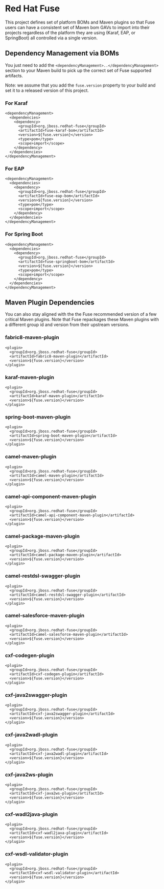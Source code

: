 # Red Hat Fuse
This project defines set of platform BOMs and Maven plugins so that Fuse users can have a consistent set of Maven bom GAVs to import into their projects regardless of the platform they are using (Karaf, EAP, or SpringBoot) all controlled via a single version.

## Dependency Management via BOMs

You just need to add the `<dependencyManagement>..</dependencyManagement>` section to your Maven build to pick up the correct set of Fuse supported artifacts.

Note: we assume that you add the `fuse.version` property to your build and set it to a released version of this project.

### For Karaf

    <dependencyManagement>
      <dependencies>
        <dependency>
          <groupId>org.jboss.redhat-fuse</groupId>
          <artifactId>fuse-karaf-bom</artifactId>
          <version>${fuse.version}</version>
          <type>pom</type>
          <scope>import</scope>
        </dependency>
      </dependencies>
    </dependencyManagement>

### For EAP

    <dependencyManagement>
      <dependencies>
        <dependency>
          <groupId>org.jboss.redhat-fuse</groupId>
          <artifactId>fuse-eap-bom</artifactId>
          <version>${fuse.version}</version>
          <type>pom</type>
          <scope>import</scope>
        </dependency>
      </dependencies>
    </dependencyManagement>


### For Spring Boot

    <dependencyManagement>
      <dependencies>
        <dependency>
          <groupId>org.jboss.redhat-fuse</groupId>
          <artifactId>fuse-springboot-bom</artifactId>
          <version>${fuse.version}</version>
          <type>pom</type>
          <scope>import</scope>
        </dependency>
      </dependencies>
    </dependencyManagement>


## Maven Plugin Dependencies

You can also stay aligned with the the Fuse recommended version of a few critical Maven plugins. Note that Fuse
repackages these Maven plugins with a different group id and version from their upstream versions.

### fabric8-maven-plugin

    <plugin>
      <groupId>org.jboss.redhat-fuse</groupId>
      <artifactId>fabric8-maven-plugin</artifactId>
      <version>${fuse.version}</version>
    </plugin>

### karaf-maven-plugin

    <plugin>
      <groupId>org.jboss.redhat-fuse</groupId>
      <artifactId>karaf-maven-plugin</artifactId>
      <version>${fuse.version}</version>
    </plugin>

### spring-boot-maven-plugin

    <plugin>
      <groupId>org.jboss.redhat-fuse</groupId>
      <artifactId>spring-boot-maven-plugin</artifactId>
      <version>${fuse.version}</version>
    </plugin>

### camel-maven-plugin

    <plugin>
      <groupId>org.jboss.redhat-fuse</groupId>
      <artifactId>camel-maven-plugin</artifactId>
      <version>${fuse.version}</version>
    </plugin>

### camel-api-component-maven-plugin

    <plugin>
      <groupId>org.jboss.redhat-fuse</groupId>
      <artifactId>camel-api-component-maven-plugin</artifactId>
      <version>${fuse.version}</version>
    </plugin>

### camel-package-maven-plugin

    <plugin>
      <groupId>org.jboss.redhat-fuse</groupId>
      <artifactId>camel-package-maven-plugin</artifactId>
      <version>${fuse.version}</version>
    </plugin>

### camel-restdsl-swagger-plugin

    <plugin>
      <groupId>org.jboss.redhat-fuse</groupId>
      <artifactId>camel-restdsl-swagger-plugin</artifactId>
      <version>${fuse.version}</version>
    </plugin>

### camel-salesforce-maven-plugin

    <plugin>
      <groupId>org.jboss.redhat-fuse</groupId>
      <artifactId>camel-salesforce-maven-plugin</artifactId>
      <version>${fuse.version}</version>
    </plugin>

### cxf-codegen-plugin

    <plugin>
      <groupId>org.jboss.redhat-fuse</groupId>
      <artifactId>cxf-codegen-plugin</artifactId>
      <version>${fuse.version}</version>
    </plugin>

### cxf-java2swagger-plugin

    <plugin>
      <groupId>org.jboss.redhat-fuse</groupId>
      <artifactId>cxf-java2swagger-plugin</artifactId>
      <version>${fuse.version}</version>
    </plugin>

### cxf-java2wadl-plugin

    <plugin>
      <groupId>org.jboss.redhat-fuse</groupId>
      <artifactId>cxf-java2wadl-plugin</artifactId>
      <version>${fuse.version}</version>
    </plugin>

### cxf-java2ws-plugin

    <plugin>
      <groupId>org.jboss.redhat-fuse</groupId>
      <artifactId>cxf-java2ws-plugin</artifactId>
      <version>${fuse.version}</version>
    </plugin>

### cxf-wadl2java-plugin

    <plugin>
      <groupId>org.jboss.redhat-fuse</groupId>
      <artifactId>cxf-wadl2java-plugin</artifactId>
      <version>${fuse.version}</version>
    </plugin>

### cxf-wsdl-validator-plugin

    <plugin>
      <groupId>org.jboss.redhat-fuse</groupId>
      <artifactId>cxf-wsdl-validator-plugin</artifactId>
      <version>${fuse.version}</version>
    </plugin>


